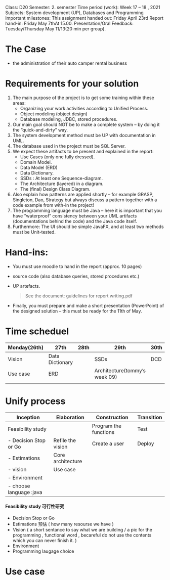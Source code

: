 Class: D20
Semester: 2. semester
Time period (work): Week 17 – 18 , 2021 Subjects: System development (UP), Databases and Programming
Important milestones:
This assignment handed out: Friday April 23rd
Report hand-in: Friday May 7thAt 15.00.
Presentation/Oral Feedback: Tuesday/Thursday May 11/13(20 min per group).





# The Case

- the administration of their auto camper rental business

# Requirements for your solution

1. The main purpose of the project is to get some training within these areas:
   - Organizing your work activities according to Unified Process.
   - Object modeling (object design)
   - Database modeling, JDBC, stored procedures.
2. Our main goal should NOT be to make a complete system – by doing it the ”quick-and-dirty” way.
3. The system development method must be UP with documentation in UML.
4. The database used in the project must be SQL Server.
5. We expect these artifacts to be present and explained in the report:
   - Use Cases (only one fully dressed).
   - Domain Model.
   - Data Model (ERD)
   - Data Dictionary. 
   - SSDs : At least one Sequence-diagram.
   - The Architecture (layered) in a diagram.
   - The (final) Design Class Diagram.
6. Also explain how patterns are applied shortly – for example GRASP, Singleton, Dao, Strategy but always discuss a pattern together with a code example from with-in the project!
7. The programming language must be Java – here it is important that you have ”waterproof” consistency between your UML artifacts (documentations behind the code) and the Java code itself.
8. Furthermore: The UI should be simple JavaFX, and at least two methods must be Unit-tested.



# Hand-ins:

- You must use moodle to hand in the report (approx. 10 pages)

- source code (also database queries, stored procedures etc.)

- UP artefacts.

  > See the document: guidelines for report writing.pdf

- Finally, you must prepare and make a short presentation (PowerPoint) of the designed solution – this must be ready for the 11th of May.





# Time scheduel

| Monday(26th) | 27th            | 28th | 29th                          | 30th | 1st         | 2nd  | 3rd  | 4th         | 5th  |
| ------------ | --------------- | ---- | ----------------------------- | ---- | ----------- | ---- | ---- | ----------- | ---- |
| Vision       | Data Dictionary |      | SSDs                          | DCD  | Coding part |      |      | Report part |      |
| Use case     | ERD             |      | Architecture(tommy’s week 09) |      |             |      |      |             |      |
|              |                 |      |                               |      |             |      |      |             |      |





# Unify process

| Inception               | Elaboration       | Construction          | Transition |
| ----------------------- | ----------------- | --------------------- | ---------- |
| Feasibility study       |                   | Program the functions | Test       |
| - Decision Stop or Go   | Refile the vision | Create a user         | Deploy     |
| - Estimations           | Core architecture |                       |            |
| - vision                | Use case          |                       |            |
| - Environment           |                   |                       |            |
| - choose language :java |                   |                       |            |



#### Feasibility study 可行性研究

* Decision Stop or Go
* Estimations 预估 ( how many resourse we have )
* Vision ( a short sentance to say what we are building / a pic for the programming , functional word , becareful do not use the contents which you can never finish it. )
* Environment 
* Programming laugage choice





# Use case 

